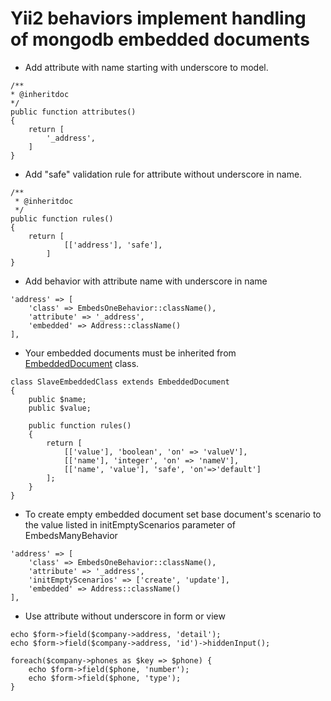 Yii2 behaviors implement handling of mongodb embedded documents
===============================================================

* Add attribute with name starting with underscore to model.
~~~
/**
* @inheritdoc
*/
public function attributes()
{
    return [
        '_address',
    ]
}
~~~
* Add "safe" validation rule for attribute without underscore in name.
~~~
/**
 * @inheritdoc
 */
public function rules()
{
    return [
            [['address'], 'safe'],
        ]
}
~~~
* Add behavior with attribute name with underscore in name
~~~
'address' => [
    'class' => EmbedsOneBehavior::className(),
    'attribute' => '_address',
    'embedded' => Address::className()
],
~~~
* Your embedded documents must be inherited from [EmbeddedDocument](EmbeddedDocument.php) class.
~~~
class SlaveEmbeddedClass extends EmbeddedDocument 
{
    public $name;
    public $value;
    
    public function rules()
    {
        return [
            [['value'], 'boolean', 'on' => 'valueV'],
            [['name'], 'integer', 'on' => 'nameV'],
            [['name', 'value'], 'safe', 'on'=>'default']
        ];
    }
}
~~~
* To create empty embedded document set base document's scenario to the value listed in initEmptyScenarios parameter of EmbedsManyBehavior
~~~
'address' => [
    'class' => EmbedsOneBehavior::className(),
    'attribute' => '_address',
    'initEmptyScenarios' => ['create', 'update'],
    'embedded' => Address::className()
],
~~~
* Use attribute without underscore in form or view
~~~
echo $form->field($company->address, 'detail');
echo $form->field($company->address, 'id')->hiddenInput();

foreach($company->phones as $key => $phone) {
    echo $form->field($phone, 'number');
    echo $form->field($phone, 'type');
}
~~~
